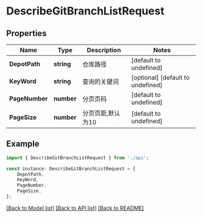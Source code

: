 # DescribeGitBranchListRequest


## Properties

Name | Type | Description | Notes
------------ | ------------- | ------------- | -------------
**DepotPath** | **string** | 仓库路径 | [default to undefined]
**KeyWord** | **string** | 查询的关键词 | [optional] [default to undefined]
**PageNumber** | **number** | 分页页码 | [default to undefined]
**PageSize** | **number** | 分页页距,默认为10 | [default to undefined]

## Example

```typescript
import { DescribeGitBranchListRequest } from './api';

const instance: DescribeGitBranchListRequest = {
    DepotPath,
    KeyWord,
    PageNumber,
    PageSize,
};
```

[[Back to Model list]](../README.md#documentation-for-models) [[Back to API list]](../README.md#documentation-for-api-endpoints) [[Back to README]](../README.md)
